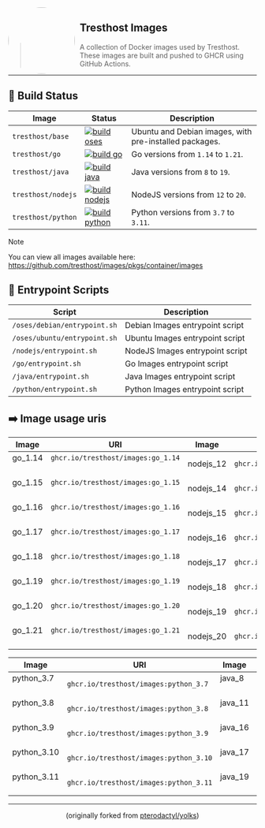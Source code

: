 <img width="135" height="135" align="left" style="float: left; margin: 0 10px 0 0; border-radius: 50%;" src="https://media.discordapp.net/attachments/905722570286960650/1145091498220716153/download.png?width=135&height=135">

## Tresthost Images

> A collection of Docker images used by Tresthost. These images are built and pushed to GHCR using GitHub Actions.

---

## 🚀 Build Status

| Image              | Status                                                                                                                                                          | Description                                            |
| ------------------ | --------------------------------------------------------------------------------------------------------------------------------------------------------------- | ------------------------------------------------------ |
| `tresthost/base`   | [![build oses](https://github.com/tresthost/images/actions/workflows/base.yml/badge.svg)](https://github.com/tresthost/images/actions/workflows/base.yml)       | Ubuntu and Debian images, with pre-installed packages. |
| `tresthost/go`     | [![build go](https://github.com/tresthost/images/actions/workflows/go.yml/badge.svg)](https://github.com/tresthost/images/actions/workflows/go.yml)             | Go versions from `1.14` to `1.21`.                     |
| `tresthost/java`   | [![build java](https://github.com/tresthost/images/actions/workflows/java.yml/badge.svg)](https://github.com/tresthost/images/actions/workflows/java.yml)       | Java versions from `8` to `19`.                        |
| `tresthost/nodejs` | [![build nodejs](https://github.com/tresthost/images/actions/workflows/nodejs.yml/badge.svg)](https://github.com/tresthost/images/actions/workflows/nodejs.yml) | NodeJS versions from `12` to `20`.                     |
| `tresthost/python` | [![build python](https://github.com/tresthost/images/actions/workflows/python.yml/badge.svg)](https://github.com/tresthost/images/actions/workflows/python.yml) | Python versions from `3.7` to `3.11`.                  |

> [!NOTE]
> You can view all images available here: https://github.com/tresthost/images/pkgs/container/images

## 📝 Entrypoint Scripts

| Script                       | Description                     |
| ---------------------------- | ------------------------------- |
| `/oses/debian/entrypoint.sh` | Debian Images entrypoint script |
| `/oses/ubuntu/entrypoint.sh` | Ubuntu Images entrypoint script |
| `/nodejs/entrypoint.sh`      | NodeJS Images entrypoint script |
| `/go/entrypoint.sh`          | Go Images entrypoint script     |
| `/java/entrypoint.sh`        | Java Images entrypoint script   |
| `/python/entrypoint.sh`      | Python Images entrypoint script |

## ➡️ Image usage uris
| Image        | URI                                | Image        | URI                                |
| ------------ | ---------------------------------- | ------------ | ---------------------------------- |
| go_1.14ㅤㅤ      | `ghcr.io/tresthost/images:go_1.14`ㅤ ㅤ | nodejs_12    | `ghcr.io/tresthost/images:nodejs_12` |
| go_1.15 ㅤㅤ     | `ghcr.io/tresthost/images:go_1.15`ㅤ ㅤ | nodejs_14    | `ghcr.io/tresthost/images:nodejs_14` |
| go_1.16   ㅤㅤ   | `ghcr.io/tresthost/images:go_1.16`ㅤㅤ  | nodejs_15    | `ghcr.io/tresthost/images:nodejs_15` |
| go_1.17   ㅤㅤ   | `ghcr.io/tresthost/images:go_1.17`ㅤㅤ  | nodejs_16    | `ghcr.io/tresthost/images:nodejs_16` |
| go_1.18  ㅤㅤ    | `ghcr.io/tresthost/images:go_1.18`ㅤㅤ  | nodejs_17    | `ghcr.io/tresthost/images:nodejs_17` |
| go_1.19  ㅤㅤ    | `ghcr.io/tresthost/images:go_1.19`ㅤㅤ  | nodejs_18    | `ghcr.io/tresthost/images:nodejs_18` |
| go_1.20  ㅤㅤ    | `ghcr.io/tresthost/images:go_1.20`ㅤ ㅤ | nodejs_19    | `ghcr.io/tresthost/images:nodejs_19` |
| go_1.21  ㅤㅤ    | `ghcr.io/tresthost/images:go_1.21`ㅤ ㅤ | nodejs_20    | `ghcr.io/tresthost/images:nodejs_20` |

| Image        | URI                                | Image       | URI                                |
| ------------ | ---------------------------------- | ----------- | ---------------------------------- |
| python_3.7ㅤ   | `ghcr.io/tresthost/images:python_3.7` | java_8 ㅤ     | `ghcr.io/tresthost/images:java_8`ㅤ |
| python_3.8ㅤ   | `ghcr.io/tresthost/images:python_3.8` | java_11 ㅤ    | `ghcr.io/tresthost/images:java_11`ㅤ |
| python_3.9 ㅤ  | `ghcr.io/tresthost/images:python_3.9` | java_16 ㅤ    | `ghcr.io/tresthost/images:java_16`ㅤ |
| python_3.10ㅤ  | `ghcr.io/tresthost/images:python_3.10` | java_17 ㅤ    | `ghcr.io/tresthost/images:java_17`ㅤ |
| python_3.11 ㅤ | `ghcr.io/tresthost/images:python_3.11` | java_19  ㅤ   | `ghcr.io/tresthost/images:java_19`ㅤ |
---

<p align="center">(originally forked from <a href="https://github.com/pterodactyl/yolks">pterodactyl/yolks</a>)</p>
